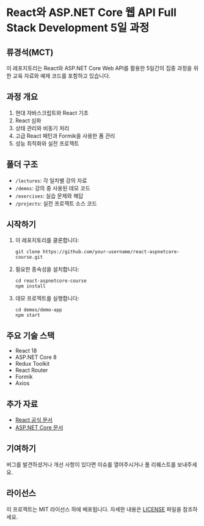 # React와 ASP.NET Core 웹 API Full Stack Development 5일 과정

## 류경석(MCT)

이 레포지토리는 React와 ASP.NET Core Web API를 활용한 5일간의 집중 과정을 위한 교육 자료와 예제 코드를 포함하고 있습니다.

## 과정 개요

1. 현대 자바스크립트와 React 기초
2. React 심화
3. 상태 관리와 비동기 처리
4. 고급 React 패턴과 Formik을 사용한 폼 관리
5. 성능 최적화와 실전 프로젝트

## 폴더 구조

- `/lectures`: 각 일차별 강의 자료
- `/demos`: 강의 중 사용된 데모 코드
- `/exercises`: 실습 문제와 해답
- `/projects`: 실전 프로젝트 소스 코드

## 시작하기

1. 이 레포지토리를 클론합니다:
   ```
   git clone https://github.com/your-username/react-aspnetcore-course.git
   ```

2. 필요한 종속성을 설치합니다:
   ```
   cd react-aspnetcore-course
   npm install
   ```

3. 데모 프로젝트를 실행합니다:
   ```
   cd demos/demo-app
   npm start
   ```

## 주요 기술 스택

- React 18
- ASP.NET Core 8
- Redux Toolkit
- React Router
- Formik
- Axios

## 추가 자료

- [React 공식 문서](https://reactjs.org/docs/getting-started.html)
- [ASP.NET Core 문서](https://docs.microsoft.com/en-us/aspnet/core/?view=aspnetcore-8.0)

## 기여하기

버그를 발견하셨거나 개선 사항이 있다면 이슈를 열어주시거나 풀 리퀘스트를 보내주세요.

## 라이선스

이 프로젝트는 MIT 라이선스 하에 배포됩니다. 자세한 내용은 [LICENSE](LICENSE) 파일을 참조하세요.
